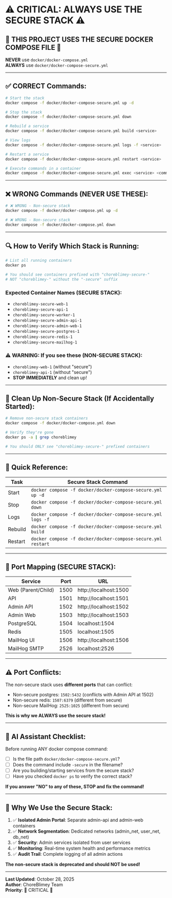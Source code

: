 # ⚠️ CRITICAL: ALWAYS USE THE SECURE STACK ⚠️

## 🚨 THIS PROJECT USES THE SECURE DOCKER COMPOSE FILE 🚨

**NEVER** use `docker/docker-compose.yml`  
**ALWAYS** use `docker/docker-compose-secure.yml`

---

## ✅ CORRECT Commands:

```bash
# Start the stack
docker compose -f docker/docker-compose-secure.yml up -d

# Stop the stack
docker compose -f docker/docker-compose-secure.yml down

# Rebuild a service
docker compose -f docker/docker-compose-secure.yml build <service>

# View logs
docker compose -f docker/docker-compose-secure.yml logs -f <service>

# Restart a service
docker compose -f docker/docker-compose-secure.yml restart <service>

# Execute commands in a container
docker compose -f docker/docker-compose-secure.yml exec <service> <command>
```

---

## ❌ WRONG Commands (NEVER USE THESE):

```bash
# ❌ WRONG - Non-secure stack
docker compose -f docker/docker-compose.yml up -d

# ❌ WRONG - Non-secure stack
docker compose -f docker/docker-compose.yml down
```

---

## 🔍 How to Verify Which Stack is Running:

```bash
# List all running containers
docker ps

# You should see containers prefixed with "choreblimey-secure-"
# NOT "choreblimey-" without the "-secure" suffix
```

### Expected Container Names (SECURE STACK):
- `choreblimey-secure-web-1`
- `choreblimey-secure-api-1`
- `choreblimey-secure-worker-1`
- `choreblimey-secure-admin-api-1`
- `choreblimey-secure-admin-web-1`
- `choreblimey-secure-postgres-1`
- `choreblimey-secure-redis-1`
- `choreblimey-secure-mailhog-1`

### ⚠️ WARNING: If you see these (NON-SECURE STACK):
- `choreblimey-web-1` (without "secure")
- `choreblimey-api-1` (without "secure")
- **STOP IMMEDIATELY** and clean up!

---

## 🧹 Clean Up Non-Secure Stack (If Accidentally Started):

```bash
# Remove non-secure stack containers
docker compose -f docker/docker-compose.yml down

# Verify they're gone
docker ps -a | grep choreblimey

# You should ONLY see "choreblimey-secure-" prefixed containers
```

---

## 🔗 Quick Reference:

| Task | Secure Stack Command |
|------|---------------------|
| Start | `docker compose -f docker/docker-compose-secure.yml up -d` |
| Stop | `docker compose -f docker/docker-compose-secure.yml down` |
| Logs | `docker compose -f docker/docker-compose-secure.yml logs -f` |
| Rebuild | `docker compose -f docker/docker-compose-secure.yml build` |
| Restart | `docker compose -f docker/docker-compose-secure.yml restart` |

---

## 📍 Port Mapping (SECURE STACK):

| Service | Port | URL |
|---------|------|-----|
| Web (Parent/Child) | 1500 | http://localhost:1500 |
| API | 1501 | http://localhost:1501 |
| Admin API | 1502 | http://localhost:1502 |
| Admin Web | 1503 | http://localhost:1503 |
| PostgreSQL | 1504 | localhost:1504 |
| Redis | 1505 | localhost:1505 |
| MailHog UI | 1506 | http://localhost:1506 |
| MailHog SMTP | 2526 | localhost:2526 |

---

## ⚠️ Port Conflicts:

The non-secure stack uses **different ports** that can conflict:
- Non-secure postgres: `1502:5432` (conflicts with Admin API at 1502)
- Non-secure redis: `1507:6379` (different from secure)
- Non-secure MailHog: `2525:1025` (different from secure)

**This is why we ALWAYS use the secure stack!**

---

## 🤖 AI Assistant Checklist:

Before running ANY docker compose command:

- [ ] Is the file path `docker/docker-compose-secure.yml`?
- [ ] Does the command include `-secure` in the filename?
- [ ] Are you building/starting services from the secure stack?
- [ ] Have you checked `docker ps` to verify the correct stack?

**If you answer "NO" to any of these, STOP and fix the command!**

---

## 📝 Why We Use the Secure Stack:

1. ✅ **Isolated Admin Portal**: Separate admin-api and admin-web containers
2. ✅ **Network Segmentation**: Dedicated networks (admin_net, user_net, db_net)
3. ✅ **Security**: Admin services isolated from user services
4. ✅ **Monitoring**: Real-time system health and performance metrics
5. ✅ **Audit Trail**: Complete logging of all admin actions

**The non-secure stack is deprecated and should NOT be used!**

---

**Last Updated**: October 28, 2025  
**Author**: ChoreBlimey Team  
**Priority**: 🚨 CRITICAL 🚨

